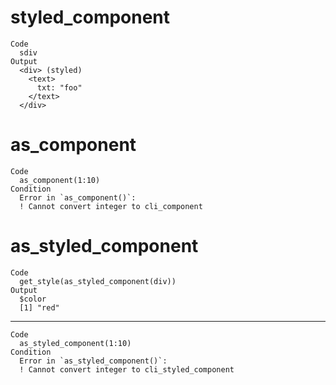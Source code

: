 # styled_component

    Code
      sdiv
    Output
      <div> (styled)
        <text>
          txt: "foo"
        </text>
      </div>

# as_component

    Code
      as_component(1:10)
    Condition
      Error in `as_component()`:
      ! Cannot convert integer to cli_component

# as_styled_component

    Code
      get_style(as_styled_component(div))
    Output
      $color
      [1] "red"
      

---

    Code
      as_styled_component(1:10)
    Condition
      Error in `as_styled_component()`:
      ! Cannot convert integer to cli_styled_component

